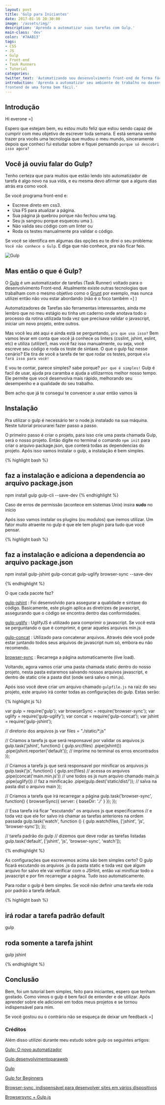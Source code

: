 ```yaml
---
layout: post
title: 'Gulp para Iniciantes'
date: 2017-01-16 20:30:00
image: '/assets/img/'
description: 'Aprenda a automatizar suas tarefas com Gulp.'
main-class: 'dev'
color: '#7AAB13'
tags:
- CSS
- JS
- Gulp
- Front-end
- Task Runners
- Tutorial
categories:
twitter_text: 'Automatizando seu desenvolvimento front-end de forma fácil com gulp.'
introduction: 'Aprenda a automatizar seu ambiente de trabalho no desenvolvimento
frontend de uma forma bem fácil.'
---
```


## Introdução

Hi everone =]

Espero que estejam bem, eu estou muito feliz que estou sendo capaz de cumprir com
meu objetivo de escrever toda semana. E está semana venho trazer pra vocês uma
tecnologia que mudou o meu mundo, sinceramente depois que conheci fui estudar
sobre e fiquei pensando `porque só descobri isso agora?`

## Você já ouviu falar do Gulp?

Tenho certeza que para muitos que estão lendo isto automatizador de tarefa é
algo novo na sua vida, e eu mesma devo afirmar que a alguns dias atrás era como você.

Se você programa front-end e:
- Escreve direto em css3.
- Usa F5 para atualizar a página.
- Sua página já quebrou porque não fechou uma tag.
- Seu js sangrou porque esqueceu uma }.
- Não valida seu código com um linter ou
- Roda os testes manualmente pra validar o código.

Se você se identifica em algumas das opções eu te direi o seu problema:
`Você não conhece o Gulp`. E diga que não conhece, pra não ficar feio.

![Gulp](http://www.madureira.me/wp-content/uploads/2015/07/gulp_logo.png)

## Mas então o que é Gulp?

O [Gulp](http://gulpjs.com/) é um automatizador de tarefas (Task Runner) voltado
para o desenvolvimento Front-end. Atualmente existe outras tecnologias que trabalham
com o mesmo objetivo como o [Grunt](http://gruntjs.com/) por exemplo, mas nunca
utilizei então não vou estar abordando (não é o foco também =] )

Automatizadores de Tarefas são ferramentas interessantes, ainda me lembro que no
meu estágio eu tinha um caderno onde anotava todo o processo da rotina utilizada
toda vez que precisava validar o javascript, iniciar um novo projeto, entre outros.

Mas você leu até aqui e ainda está se perguntando, `pra que uso isso?` Bem vamos
levar em conta que você já conhece os linters (csslint, jshint, eslint, etc) e
utiliza (utilize!), mas você faz isso manualmente, ou seja, você escreve seu código
e roda os teste de sintaxe. O que o gulp faz nesse cenário? Ele tira de você a tarefa
de ter que rodar os testes, porque `ele fará isso para você!`

E vou te contar, parece simples? sabe porque? `por que é simples!` Gulp é facil
de usar, ajuda pra caramba e ajuda a utilizarmos melhor nosso tempo. Ele permite
que você desenvolva mais rápido, melhorando seu desempenho e a qualidade do seu
trabalho.

Bem acho que já te consegui te convencer a usar então vamos lá

## Instalação

Pra utilizar o gulp é necessário ter o node.js instalado na sua máquina. Neste
tutorial procurarei fazer passo a passo.

O primeiro passo é criar o projeto, para isso crie uma pasta chamada Gulp, será o
nosso projeto. Então digite no terminal o comando `npm init` para criar o
arquivo package.json, que conterá todas as dependencias do projeto. Após isso
vamos instalar o gulp, a instalação é bem simples.

{% highlight  bash %}
## faz a instalação e adiciona a dependencia ao arquivo package.json
npm install gulp gulp-cli --save-dev
{% endhighlight %}

Caso de erros de permissão (acontece em sistemas Unix) insira **sudo** no inicio

Após isso vamos instalar os plugins (ou modulos) que iremos utilizar. Um fator
muito atraente no gulp é que ele tem plugin para tudo que você pensar.

{% highlight  bash %}

## faz a instalação e adiciona a dependencia ao arquivo package.json
npm install gulp-jshint gulp-concat gulp-uglify browser-sync --save-dev

{% endhighlight %}

O que cada pacote faz?

[gulp-jshint](https://www.npmjs.com/package/gulp-jshint) :
Foi desenvolvido para assegurar a qualidade e sintaxe do código. Basicamente, este plugin aplica as diretrizes de javascript, assegurando que o código se encontra dentro das conformidades.

[gulp-uglify](https://www.npmjs.com/package/gulp-uglify) :
UglifyJS é utilizado para comprimir o javascript. Se você está se perguntando o que é comprimir, é gerar aqueles arquivos min.js

[gulp-concat](https://www.npmjs.com/package/gulp-concat) :
Utilizado para concatenar arquivos. Através dele você pode estar juntando todos seus arquivos de javascript num só, embora eu não recomendo.

[browser-sync](https://browsersync.io/) :
Recarrega a página automaticamente (live load).

Voltando, agora vamos criar uma pasta chamada static dentro do nosso projeto, nesta
pasta estaremos salvando nossos arquivos javascript, e dentro de static crie a
pasta dist (onde será salvo o min.js).

Após isso você deve criar um arquivo chamado `gulpfile.js` na raiz do
seu projeto, este arquivo irá conter todas as configurações do gulp. Estas serão:

{% highlight  js %}

var gulp        = require('gulp');
var browserSync = require('browser-sync');
var uglify      = require('gulp-uglify');
var concat      = require('gulp-concat');
var jshint      = require('gulp-jshint');

// diretorio dos arquivos js
var files = "./static/*.js"

// Criamos a tarefa js que será responsavel por validar os arquivos js
gulp.task('jshint', function() {
  gulp.src(files)
    .pipe(jshint())
    .pipe(jshint.reporter('default')); // imprime no terminal os erros encontrados
});

// Criamos a tarefa js que será responsavel por minificar os arquivos js
gulp.task('js', function() {
  gulp.src(files) // acessa os arquivos
    .pipe(concat('main.min.js')) // une todos os js num arquivo chamado main.js
    .pipe(uglify()) // faz a minificação
    .pipe(gulp.dest('static/dist/')); // salva na pasta dist o arquivo main
});

// Criamos a tarefa que irá recarregar a página
gulp.task('browser-sync', function() {
  browserSync({
    server: {
	   baseDir: './'
    }
  });
});

// Essa tarefa irá ficar "escutando" os arquivos js que especificamos
// e toda vez que ele for salvo irá chamar as tarefas anteriores na ordem passada
gulp.task('watch', function () {
  gulp.watch(files, ['jshint', 'js', 'browser-sync']);
});

// tarefa padrão do gulp
// dizemos que deve rodar as tarefas listadas
gulp.task('default', ['jshint', 'js', 'browser-sync', 'watch']);

{% endhighlight %}

As configurações que escrevemos acima são bem simples certo? O gulp ficará escutando
os arquivos .js da pasta static e toda vez que algum arquivo for salvo ele vai
verificar com o JSHint, então vai minificar todo o javascript e por fim recarregar
a página. Tudo isso automaticamente.

Para rodar o gulp é bem simples. Se você não definir uma tarefa ele roda por
padrão a tarefa default.

{% highlight  bash %}

## irá rodar a tarefa padrão default
gulp

## roda somente a tarefa jshint
gulp jshint

{% endhighlight %}

## Conclusão

Bem, foi um tutorial bem simples, feito para iniciantes, espero que tenham gostado.
Como vimos o gulp é bem facil de entender e de utilizar. Após aprender sobre ele
adicionei em todos meus projetos e se tornou indispensável para mim.

Se você gostou ou o contrário não se esqueça de deixar um feedback =]

### Créditos

Além disso utilizei durante meu estudo sobre gulp os seguintes artigos:

[Gulp: O novo automatizador](https://tableless.com.br/gulp-o-novo-automatizador/)

[Gulp desenvolvimentoparaweb](http://desenvolvimentoparaweb.com/javascript/gulp/)

[Gulp](http://gulpjs.com/)

[Gulp for Beginners](https://css-tricks.com/gulp-for-beginners/)

[Browser-sync, indispensável para desenvolver sites em vários dispositivos](http://blog.caelum.com.br/browser-sync-indispensavel-para-desenvolver-sites-em-varios-dispositivos/)

[Browsersync + Gulp.js](https://browsersync.io/docs/gulp)
